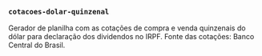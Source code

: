 ### `cotacoes-dolar-quinzenal`

Gerador de planilha com as cotações de compra e venda quinzenais do dólar para declaração dos dividendos no IRPF. Fonte das cotações: Banco Central do Brasil.
